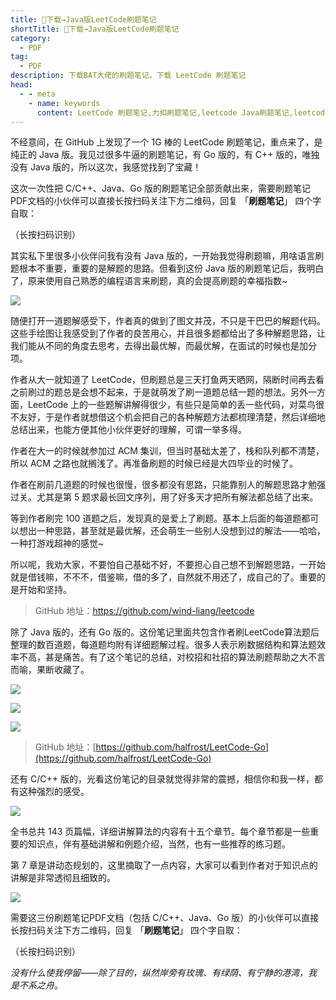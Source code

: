```yaml
---
title: 👏下载→Java版LeetCode刷题笔记
shortTitle: 👏下载→Java版LeetCode刷题笔记
category:
  - PDF
tag:
  - PDF
description: 下载BAT大佬的刷题笔记，下载 LeetCode 刷题笔记
head:
  - - meta
    - name: keywords
      content: LeetCode 刷题笔记,力扣刷题笔记,leetcode Java刷题笔记,leetcode 刷题笔记github,leetcode pdf
---
```


不经意间，在 GitHub 上发现了一个 1G 棒的 LeetCode 刷题笔记，重点来了，是纯正的 Java 版。我见过很多牛逼的刷题笔记，有 Go 版的，有 C++ 版的，唯独没有 Java 版的，所以这次，我感觉找到了宝藏！

这次一次性把 C/C++、Java、Go 版的刷题笔记全部贡献出来，需要刷题笔记PDF文档的小伙伴可以直接长按扫码关注下方二维码，回复 「**刷题笔记**」 四个字自取：



（长按扫码识别）

其实私下里很多小伙伴问我有没有 Java 版的，一开始我觉得刷题嘛，用啥语言刷题根本不重要，重要的是解题的思路。但看到这份 Java 版的刷题笔记后，我明白了，原来使用自己熟悉的编程语言来刷题，真的会提高刷题的幸福指数~

![](https://cdn.tobebetterjavaer.com/tobebetterjavaer/images/nice-article/weixin-mozdsdzfjavableetcodetxxk-d82cdb3f-8181-495a-89ea-2a433dfada0e.jpg)

随便打开一道题解感受下，作者真的做到了图文并茂，不只是干巴巴的解题代码。这些手绘图让我感受到了作者的良苦用心，并且很多题都给出了多种解题思路，让我们能从不同的角度去思考，去得出最优解，而最优解，在面试的时候也是加分项。

作者从大一就知道了 LeetCode，但刷题总是三天打鱼两天晒网，隔断时间再去看之前刷过的题总是会想不起来，于是就萌发了刷一道题总结一题的想法。另外一方面，LeetCode 上的一些题解讲解得很少，有些只是简单的丢一些代码，对菜鸟很不友好，于是作者就想借这个机会把自己的各种解题方法都梳理清楚，然后详细地总结出来，也能方便其他小伙伴更好的理解，可谓一举多得。

作者在大一的时候就参加过 ACM 集训，但当时基础太差了，栈和队列都不清楚，所以 ACM 之路也就搁浅了。再准备刷题的时候已经是大四毕业的时候了。

作者在刷前几道题的时候也很慢，很多都没有思路，只能靠别人的解题思路才勉强过关。尤其是第 5 题求最长回文序列，用了好多天才把所有解法都总结了出来。

等到作者刷完 100 道题之后，发现真的是爱上了刷题。基本上后面的每道题都可以想出一种思路，甚至就是最优解，还会萌生一些别人没想到过的解法——哈哈，一种打游戏超神的感觉~

所以呢，我劝大家，不要怕自己基础不好，不要担心自己想不到解题思路，一开始就是借钱嘛，不不不，借鉴嘛，借的多了，自然就不用还了，成自己的了。重要的是开始和坚持。

> GitHub 地址：https://github.com/wind-liang/leetcode

除了 Java 版的，还有 Go 版的。这份笔记里面共包含作者刷LeetCode算法题后整理的数百道题，每道题均附有详细题解过程。很多人表示刷数据结构和算法题效率不高，甚是痛苦。有了这个笔记的总结，对校招和社招的算法刷题帮助之大不言而喻，果断收藏了。

![](https://cdn.tobebetterjavaer.com/tobebetterjavaer/images/nice-article/weixin-mozdsdzfjavableetcodetxxk-33e1bd88-9fa0-4ac5-9da6-b6e26407a140.jpg)

![](https://cdn.tobebetterjavaer.com/tobebetterjavaer/images/nice-article/weixin-mozdsdzfjavableetcodetxxk-362d4fd9-6ada-4576-ad0b-690b7fc3b6c9.jpg)

![](https://cdn.tobebetterjavaer.com/tobebetterjavaer/images/nice-article/weixin-mozdsdzfjavableetcodetxxk-57dd9d2e-5c5b-4025-a13b-6cdaadf24f2d.jpg)

> GitHub 地址：[https://github.com/halfrost/LeetCode-Go](https://github.com/halfrost/LeetCode-Go)

还有 C/C++ 版的，光看这份笔记的目录就觉得非常的震撼，相信你和我一样，都有这种强烈的感受。

![](https://cdn.tobebetterjavaer.com/tobebetterjavaer/images/nice-article/weixin-mozdsdzfjavableetcodetxxk-b67bf4f9-7ce7-47e7-9107-54ff723513be.jpg)

全书总共 143 页篇幅，详细讲解算法的内容有十五个章节。每个章节都是一些重要的知识点，伴有基础讲解和例题介绍，当然，也有一些推荐的练习题。

第 7 章是讲动态规划的，这里摘取了一点内容，大家可以看到作者对于知识点的讲解是非常透彻且细致的。

![](https://cdn.tobebetterjavaer.com/tobebetterjavaer/images/nice-article/weixin-mozdsdzfjavableetcodetxxk-13a7c1e1-9ae6-4157-9a92-a26701b642fd.jpg)

需要这三份刷题笔记PDF文档（包括 C/C++、Java、Go 版）的小伙伴可以直接长按扫码关注下方二维码，回复 「**刷题笔记**」 四个字自取：



（长按扫码识别）

*没有什么使我停留——除了目的，纵然岸旁有玫瑰、有绿荫、有宁静的港湾，我是不系之舟*。
